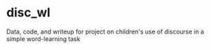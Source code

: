 disc_wl
=======

Data, code, and writeup for project on children's use of discourse in a simple word-learning task
